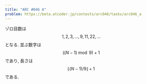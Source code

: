 ```yaml
---
title: "ARC #046 A"
problem: https://beta.atcoder.jp/contests/arc046/tasks/arc046_a
---
```

ゾロ目数は $$ 1, 2, 3, \dots, 9, 11, 22, \dots $$ となる. 並ぶ数字は $$ ((N-1) \bmod 9)+1 $$ であり, 長さは $$ \lfloor (N-1)/9 \rfloor + 1 $$ である.

